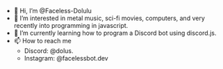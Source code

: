- 👋 Hi, I’m @Faceless-Dolulu
- 👀 I’m interested in metal music, sci-fi movies, computers, and very recently into programming in javascript.
- 🌱 I’m currently learning how to program a Discord bot using discord.js.
- 📫 How to reach me
  - Discord: @dolus.
  - Instagram: @facelessbot.dev

<!---
Faceless-Dolulu/Faceless-Dolulu is a ✨ special ✨ repository because its `README.md` (this file) appears on your GitHub profile.
You can click the Preview link to take a look at your changes.
--->
